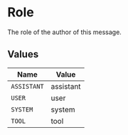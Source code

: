# Role

The role of the author of this message.


## Values

| Name        | Value       |
| ----------- | ----------- |
| `ASSISTANT` | assistant   |
| `USER`      | user        |
| `SYSTEM`    | system      |
| `TOOL`      | tool        |